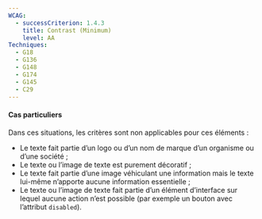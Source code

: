 ```yaml
---
WCAG:
  - successCriterion: 1.4.3
    title: Contrast (Minimum)
    level: AA
Techniques:
  - G18
  - G136
  - G148
  - G174
  - G145
  - C29
---
```


#### Cas particuliers

Dans ces situations, les critères sont non applicables pour ces éléments :

- Le texte fait partie d’un logo ou d’un nom de marque d’un organisme ou d’une société ;
- Le texte ou l’image de texte est purement décoratif ;
- Le texte fait partie d’une image véhiculant une information mais le texte lui-même n’apporte aucune information essentielle ;
- Le texte ou l’image de texte fait partie d’un élément d’interface sur lequel aucune action n’est possible (par exemple un bouton avec l’attribut `disabled`).
